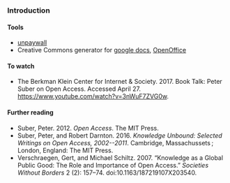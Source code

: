 ### Introduction

#### Tools
* [unpaywall](http://unpaywall.org/)
* Creative Commons generator for [google docs](https://chrome.google.com/webstore/detail/creative-commons-license/kmahgbmiahpfjiceilbeelhemlcbkcnb?hl=en), [OpenOffice](http://extensions.openoffice.org/en/project/creative-commons-licensing)

#### To watch
* The Berkman Klein Center for Internet & Society. 2017. Book Talk: Peter Suber on Open Access. Accessed April 27. https://www.youtube.com/watch?v=3nWuF7ZVG0w.

#### Further reading
* Suber, Peter. 2012. *Open Access*. The MIT Press.
* Suber, Peter, and Robert Darnton. 2016. *Knowledge Unbound: Selected Writings on Open Access, 2002--2011*. Cambridge, Massachussets ; London, England: The MIT Press.
* Verschraegen, Gert, and Michael Schiltz. 2007. “Knowledge as a Global Public Good: The Role and Importance of Open Access.” *Societies Without Borders* 2 (2): 157–74. doi:10.1163/187219107X203540.

